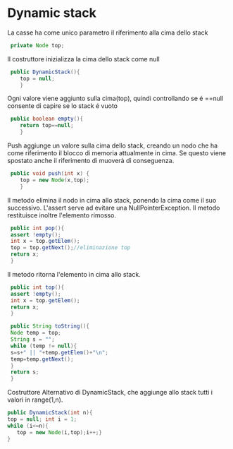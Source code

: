 # Dynamic stack
La casse ha come unico parametro il riferimento alla cima dello stack
```java
 private Node top;
```
Il costruttore inizializza la cima dello stack come null
```java
 public DynamicStack(){
 	top = null;
	}
```
Ogni valore viene aggiunto sulla cima(top), quindi controllando se é ==null consente di capire se lo stack é vuoto

```java
 public boolean empty(){
 	return top==null;	
	}
```
Push aggiunge un valore sulla cima dello stack, creando un nodo che ha come riferimento il blocco di memoria attualmente in cima. Se questo viene spostato anche il riferimento di muoverá di conseguenza.
```java
 public void push(int x) {
 	top = new Node(x,top);
	}
```	
Il metodo elimina il nodo in cima allo stack, ponendo la cima come il suo successivo. L'assert serve ad evitare una NullPointerException. Il metodo restituisce inoltre l'elemento rimosso.
```java
 public int pop(){
 assert !empty();
 int x = top.getElem();
 top = top.getNext();//eliminazione top
 return x;
 }
```
Il metodo ritorna l'elemento in cima allo stack.
```java 
 public int top(){
 assert !empty();
 int x = top.getElem();
 return x;
 }
```
```java
 public String toString(){
 Node temp = top; 
 String s = ""; 
 while (temp != null){ 
 s=s+" || "+temp.getElem()+"\n";
 temp=temp.getNext();
 }
 return s;
 }
 ```
 Costruttore Alternativo di DynamicStack, che aggiunge allo stack tutti i valori in range(1,n).
 ```java
 public DynamicStack(int n){
 top = null; int i = 1;
 while (i<=n){
 	top = new Node(i,top);i++;}
 }

```